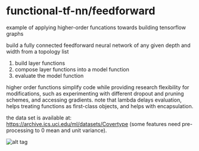 # functional-tf-nn/feedforward

example of applying higher-order funcations towards building tensorflow graphs

build a fully connected feedforward neural network of any given depth and width from a topology list 

1) build layer functions
2) compose layer functions into a model function 
3) evaluate the model function

higher order functions simplify code while providing research flexibility for modifications, such as experimenting with different dropout and pruning schemes, and accessing gradients. note that lambda delays evaluation, helps treating functions as first-class objects, and helps with encapsulation.

the data set is available at: https://archive.ics.uci.edu/ml/datasets/Covertype (some features need pre-processing to 0 mean and unit variance).

![alt tag](https://cloud.githubusercontent.com/assets/25671774/25096616/df883790-2355-11e7-81ce-99911c271704.png)
